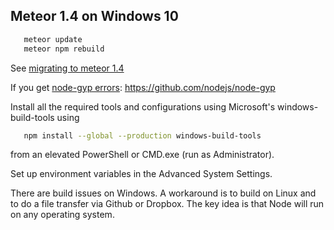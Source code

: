 Meteor 1.4 on Windows 10 
------------------------
```sh
   meteor update
   meteor npm rebuild
```

See [migrating to meteor 1.4](https://guide.meteor.com/1.4-migration.html)
   
If you get [node-gyp errors](https://forums.meteor.com/t/node-gyp-rebuild-installation-error-when-adding-a-package-to-meteor-app-in-windows-7/7410/2):
https://github.com/nodejs/node-gyp

Install all the required tools and configurations using Microsoft's windows-build-tools using 
```sh
   npm install --global --production windows-build-tools 
```
from an elevated PowerShell or CMD.exe (run as Administrator).


Set up environment variables in the Advanced System Settings.


There are build issues on Windows.  A workaround is to build on Linux and to do a file transfer via Github or Dropbox.  The key idea is that Node will run on any operating system.
